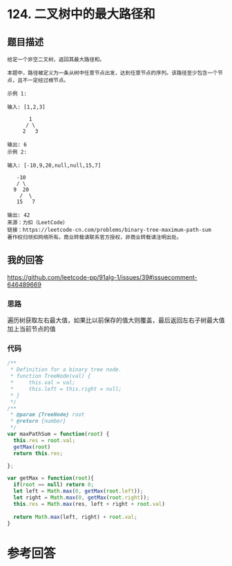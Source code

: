 <!--
 * @Descripttion: 
 * @version: 
 * @Author: tina.cai
 * @Date: 2020-06-16 00:37:55
 * @LastEditors: tina.cai
 * @LastEditTime: 2020-06-19 15:43:50
--> 
# 124. 二叉树中的最大路径和

## 题目描述

````
给定一个非空二叉树，返回其最大路径和。

本题中，路径被定义为一条从树中任意节点出发，达到任意节点的序列。该路径至少包含一个节点，且不一定经过根节点。

示例 1:

输入: [1,2,3]

       1
      / \
     2   3

输出: 6
示例 2:

输入: [-10,9,20,null,null,15,7]

   -10
   / \
  9  20
    /  \
   15   7

输出: 42
来源：力扣（LeetCode）
链接：https://leetcode-cn.com/problems/binary-tree-maximum-path-sum
著作权归领扣网络所有。商业转载请联系官方授权，非商业转载请注明出处。
````

## 我的回答

https://github.com/leetcode-pp/91alg-1/issues/39#issuecomment-646489669

### 思路

遍历树获取左右最大值，如果比以前保存的值大则覆盖，最后返回左右子树最大值加上当前节点的值

### 代码
```js
/**
 * Definition for a binary tree node.
 * function TreeNode(val) {
 *     this.val = val;
 *     this.left = this.right = null;
 * }
 */
/**
 * @param {TreeNode} root
 * @return {number}
 */
var maxPathSum = function(root) {
  this.res = root.val;
  getMax(root)
  return this.res;

};

var getMax = function(root){
  if(root == null) return 0;
  let left = Math.max(0, getMax(root.left));
  let right = Math.max(0, getMax(root.right));
  this.res = Math.max(res, left + right + root.val)
  
  return Math.max(left, right) + root.val;
}
```

# 参考回答
